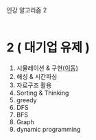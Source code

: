 인강 알고리즘 2
<br/><br/>

# 2 ( 대기업 유제 )<br/>

1. 시뮬레이션 & 구현[(이동)](https://github.com/malvr00/Java-algorithm/tree/master/lecture2/stap1)<br/>
2. 해싱 & 시간파싱<br/>
3. 자료구조 활용<br/>
4. Sorting & Thinking<br/>
5. greedy<br/>
6. DFS<br/>
7. BFS<br/>
8. Graph<br/>
9. dynamic programming<br/>
   <br/>
